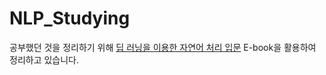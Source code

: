 # NLP_Studying
공부했던 것을 정리하기 위해 [딥 러닝을 이용한 자연어 처리 입문](https://wikidocs.net/book/2155) E-book을 활용하여 정리하고 있습니다.
